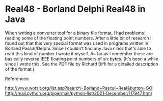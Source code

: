 Real48 - Borland Delphi Real48 in Java
======================================

When writing a converter tool for a binary file format, I had problems 
reading some of the floating point numbers. After a little bit of research 
I found out that this very special format was used in programs written in 
Borland Pascal/Delphi. Since I couldn't find any Java class that's able to 
read this kind of number I wrote it myself.
As far as I remember these are basically reverse IEEE floating point 
numbers of six bytes. (It's been a while since I wrote this. See the PDF 
file by Richard Biffl for a detailed description of the format.)

References:

http://www.wotsit.org/list.asp?search=Borland+Pascal+Real&button=GO!
http://mail.python.org/pipermail/python-list/2001-December/117947.html
